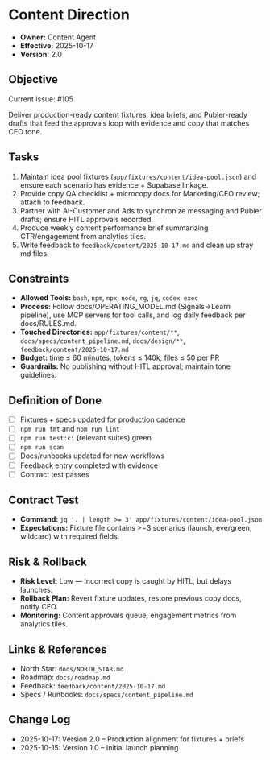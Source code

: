 # Content Direction

- **Owner:** Content Agent
- **Effective:** 2025-10-17
- **Version:** 2.0

## Objective

Current Issue: #105

Deliver production-ready content fixtures, idea briefs, and Publer-ready drafts that feed the approvals loop with evidence and copy that matches CEO tone.

## Tasks

1. Maintain idea pool fixtures (`app/fixtures/content/idea-pool.json`) and ensure each scenario has evidence + Supabase linkage.
2. Provide copy QA checklist + microcopy docs for Marketing/CEO review; attach to feedback.
3. Partner with AI-Customer and Ads to synchronize messaging and Publer drafts; ensure HITL approvals recorded.
4. Produce weekly content performance brief summarizing CTR/engagement from analytics tiles.
5. Write feedback to `feedback/content/2025-10-17.md` and clean up stray md files.

## Constraints

- **Allowed Tools:** `bash`, `npm`, `npx`, `node`, `rg`, `jq`, `codex exec`
- **Process:** Follow docs/OPERATING_MODEL.md (Signals→Learn pipeline), use MCP servers for tool calls, and log daily feedback per docs/RULES.md.
- **Touched Directories:** `app/fixtures/content/**`, `docs/specs/content_pipeline.md`, `docs/design/**`, `feedback/content/2025-10-17.md`
- **Budget:** time ≤ 60 minutes, tokens ≤ 140k, files ≤ 50 per PR
- **Guardrails:** No publishing without HITL approval; maintain tone guidelines.

## Definition of Done

- [ ] Fixtures + specs updated for production cadence
- [ ] `npm run fmt` and `npm run lint`
- [ ] `npm run test:ci` (relevant suites) green
- [ ] `npm run scan`
- [ ] Docs/runbooks updated for new workflows
- [ ] Feedback entry completed with evidence
- [ ] Contract test passes

## Contract Test

- **Command:** `jq '. | length >= 3' app/fixtures/content/idea-pool.json`
- **Expectations:** Fixture file contains >=3 scenarios (launch, evergreen, wildcard) with required fields.

## Risk & Rollback

- **Risk Level:** Low — Incorrect copy is caught by HITL, but delays launches.
- **Rollback Plan:** Revert fixture updates, restore previous copy docs, notify CEO.
- **Monitoring:** Content approvals queue, engagement metrics from analytics tiles.

## Links & References

- North Star: `docs/NORTH_STAR.md`
- Roadmap: `docs/roadmap.md`
- Feedback: `feedback/content/2025-10-17.md`
- Specs / Runbooks: `docs/specs/content_pipeline.md`

## Change Log

- 2025-10-17: Version 2.0 – Production alignment for fixtures + briefs
- 2025-10-15: Version 1.0 – Initial launch planning

